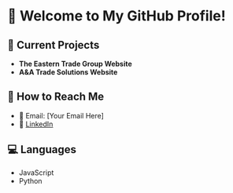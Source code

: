 # 👋 Welcome to My GitHub Profile!

## 🚀 Current Projects
- **The Eastern Trade Group Website**
- **A&A Trade Solutions Website**

## 💬 How to Reach Me
- 📧 Email: [Your Email Here]
- 🔗 [LinkedIn](https://www.linkedin.com/in/yourprofile)

## 💻 Languages
- JavaScript
- Python

